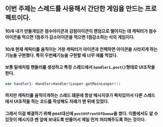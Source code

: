 ## 이번 주제는 스레드를 사용해서 간단한 게임을 만드는 프로젝트이다.
#### 10/6 내가 만들게임은 점수아이콘과 감점아이콘이 랜덤으로 떨어지는 데 캐릭터가 점수아이콘을 먹으면 1점추가 감소아이콘을 먹으면 1점감소하는 식의 게임이다.
#### 10/8 현재 캐릭터를 움직이는 거랑 캐릭터가 아이콘과 컨택하면 아이콘을 사라지게 하는 기능을 구현했다. 특히 두번째기능을 구현할 때 너무 애를 먹었다.
#### 보통 밑에처럼 핸들러를 생성하고 특정 스레드에서 `handler1.post{}`형태로 UI조작을 한다.
```kotlin
var handler1: Handler=Handler(Looper.getMainLooper())
```
#### 하지만 캐릭터를 움직이게하는 스레드 떄문에 항상 메시지큐가 꽉차있어서 다른 스레드에서 UI조작을 하는 코드를 작성해도 차례가 맨 뒤에 있었다.
#### 그래서 이걸 해결하기 위해 post대신에 `postAtFrontOfQueue`을 썼다. 이름에서도 알 수 있듯이 메시지큐 멘 앞에 보내도록 만들어서 제일 먼저 처리해주도록 하는 것이다.

